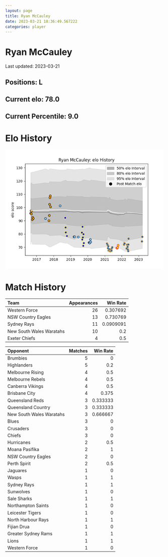 ```yaml
---  
layout: page  
title: Ryan McCauley  
date: 2023-03-21 18:36:49.567222  
categories: player  
---
```

# Ryan McCauley


Last updated: 2023-03-21
## Positions: L

## Current elo: 78.0

## Current Percentile: 9.0

# Elo History


![elo history](history_RyanMcCauley.png)
# Match History


| Team                     |   Appearances |   Win Rate |
|:-------------------------|--------------:|-----------:|
| Western Force            |            26 |  0.307692  |
| NSW Country Eagles       |            13 |  0.730769  |
| Sydney Rays              |            11 |  0.0909091 |
| New South Wales Waratahs |            10 |  0.2       |
| Exeter Chiefs            |             4 |  0.5       |

| Opponent                 |   Matches |   Win Rate |
|:-------------------------|----------:|-----------:|
| Brumbies                 |         5 |   0        |
| Highlanders              |         5 |   0.2      |
| Melbourne Rising         |         4 |   0.5      |
| Melbourne Rebels         |         4 |   0.5      |
| Canberra Vikings         |         4 |   0.5      |
| Brisbane City            |         4 |   0.375    |
| Queensland Reds          |         3 |   0.333333 |
| Queensland Country       |         3 |   0.333333 |
| New South Wales Waratahs |         3 |   0.666667 |
| Blues                    |         3 |   0        |
| Crusaders                |         3 |   0        |
| Chiefs                   |         3 |   0        |
| Hurricanes               |         2 |   0.5      |
| Moana Pasifika           |         2 |   1        |
| NSW Country Eagles       |         2 |   0        |
| Perth Spirit             |         2 |   0.5      |
| Jaguares                 |         1 |   0        |
| Wasps                    |         1 |   1        |
| Sydney Rays              |         1 |   1        |
| Sunwolves                |         1 |   0        |
| Sale Sharks              |         1 |   1        |
| Northampton Saints       |         1 |   0        |
| Leicester Tigers         |         1 |   0        |
| North Harbour Rays       |         1 |   1        |
| Fijian Drua              |         1 |   0        |
| Greater Sydney Rams      |         1 |   1        |
| Lions                    |         1 |   1        |
| Western Force            |         1 |   0        |